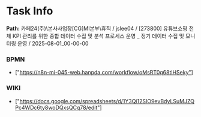 # Task Info

**Path:** 카페24(주)\본사사업장\[CG]MI본부\휴직 / jslee04 / [273800] 유튜브쇼핑 전체 KPI 관리를 위한 종합 데이터 수집 및 분석 프로세스 운영 _ 정기 데이터 수집 및 모니터링 운영 / 2025-08-01_00-00-00

### BPMN
- ["https://n8n-mi-045-web.hanpda.com/workflow/oMsRT0q68tlHSeky"]

### WIKI
- ["https://docs.google.com/spreadsheets/d/1Y3Qi12SIO9evBdyLSuMJZQPc4WDc6ty8woDQxsQCq78/edit"]

